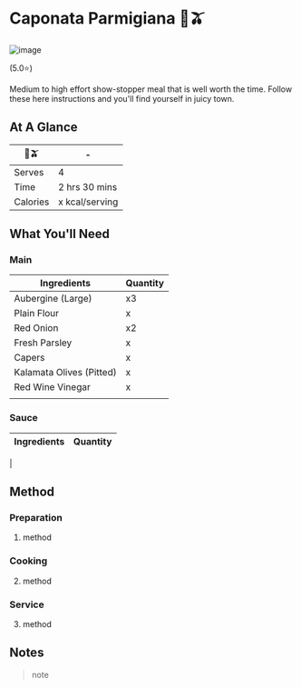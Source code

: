 # Caponata Parmigiana 🍆🫒

![image](https://drive.google.com/uc?export=view&id=1bqnZcGa9WX5sEChlxTDE0OgLI2Hw0krv)

[//]: # (when adding google drive link, just replace the asset id, don't change anything else about the above link otherwise the image will not display)

[//]: # (remember to give rating and delete the green heart if not a whole-health dish)

(5.0⭐️) 

Medium to high effort show-stopper meal that is well worth the time. Follow these here instructions and you'll find yourself in juicy town.
## At A Glance

| 🍆🫒     | -              |
| -------- | -------------- |
| Serves   | 4              |
| Time     | 2 hrs 30 mins  |
| Calories | x kcal/serving |

## What You'll Need

### **Main**

| Ingredients              | Quantity |
| ------------------------ | -------- |
| Aubergine (Large)        | x3       |
| Plain Flour              | x        |
| Red Onion                | x2       |
| Fresh Parsley            | x        |
| Capers                   | x        |
| Kalamata Olives (Pitted) | x        |
| Red Wine Vinegar         | x        |
|                          |          |

### **Sauce**

Ingredients | Quantity
-- | --
|

## Method

### **Preparation**

1. method

### **Cooking**

2. method

### **Service**

3. method

## Notes

> note